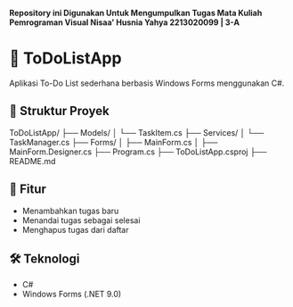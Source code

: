 

**Repository ini Digunakan Untuk Mengumpulkan Tugas Mata Kuliah Pemrograman Visual 
Nisaa' Husnia Yahya 
2213020099 | 3-A**

# 📝 ToDoListApp

Aplikasi To-Do List sederhana berbasis Windows Forms menggunakan C#.

## 📂 Struktur Proyek

ToDoListApp/
├── Models/
│   └── TaskItem.cs
├── Services/
│   └── TaskManager.cs
├── Forms/
│   ├── MainForm.cs
│   ├── MainForm.Designer.cs
├── Program.cs
├── ToDoListApp.csproj
├── README.md

## 🚀 Fitur

- Menambahkan tugas baru
- Menandai tugas sebagai selesai
- Menghapus tugas dari daftar

## 🛠️ Teknologi

- C#
- Windows Forms (.NET 9.0)




